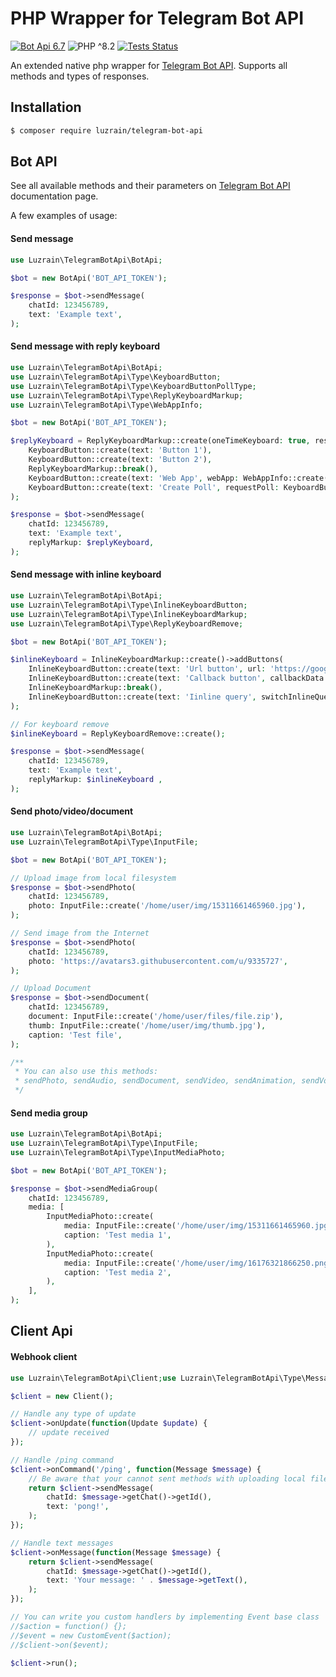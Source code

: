 
# PHP Wrapper for Telegram Bot API

[![Bot Api 6.7](https://img.shields.io/badge/Bot%20API-6.7-0088cc.svg?style=flat)](https://core.telegram.org/bots/api-changelog#april-21-2023)
![PHP ^8.2](https://img.shields.io/badge/PHP-^8.2-777bb3.svg?style=flat)
[![Tests Status](https://img.shields.io/github/actions/workflow/status/luzrain/telegram-bot-api/tests.yaml?branch=master)](../../actions/workflows/tests.yaml)

An extended native php wrapper for [Telegram Bot API](https://core.telegram.org/bots/api). Supports all methods and types of responses.

## Installation
``` bash
$ composer require luzrain/telegram-bot-api
```

## Bot API
See all available methods and their parameters on [Telegram Bot API](https://core.telegram.org/bots/api#available-methods) documentation page.  

A few examples of usage:

#### Send message
``` php
use Luzrain\TelegramBotApi\BotApi;

$bot = new BotApi('BOT_API_TOKEN');

$response = $bot->sendMessage(
    chatId: 123456789,
    text: 'Example text',
);
```

#### Send message with reply keyboard

```php
use Luzrain\TelegramBotApi\BotApi;
use Luzrain\TelegramBotApi\Type\KeyboardButton;
use Luzrain\TelegramBotApi\Type\KeyboardButtonPollType;
use Luzrain\TelegramBotApi\Type\ReplyKeyboardMarkup;
use Luzrain\TelegramBotApi\Type\WebAppInfo;

$bot = new BotApi('BOT_API_TOKEN');

$replyKeyboard = ReplyKeyboardMarkup::create(oneTimeKeyboard: true, resizeKeyboard: true)->addButtons(
    KeyboardButton::create(text: 'Button 1'),
    KeyboardButton::create(text: 'Button 2'),
    ReplyKeyboardMarkup::break(),
    KeyboardButton::create(text: 'Web App', webApp: WebAppInfo::create('https://github.com/')),
    KeyboardButton::create(text: 'Create Poll', requestPoll: KeyboardButtonPollType::create()),
);

$response = $bot->sendMessage(
    chatId: 123456789,
    text: 'Example text',
    replyMarkup: $replyKeyboard,
);
```

#### Send message with inline keyboard

```php
use Luzrain\TelegramBotApi\BotApi;
use Luzrain\TelegramBotApi\Type\InlineKeyboardButton;
use Luzrain\TelegramBotApi\Type\InlineKeyboardMarkup;
use Luzrain\TelegramBotApi\Type\ReplyKeyboardRemove;

$bot = new BotApi('BOT_API_TOKEN');

$inlineKeyboard = InlineKeyboardMarkup::create()->addButtons(
    InlineKeyboardButton::create(text: 'Url button', url: 'https://google.com'),
    InlineKeyboardButton::create(text: 'Callback button', callbackData: 'callback_data'),
    InlineKeyboardMarkup::break(),
    InlineKeyboardButton::create(text: 'Iinline query', switchInlineQueryCurrentChat: 'test'),
);

// For keyboard remove
$inlineKeyboard = ReplyKeyboardRemove::create();

$response = $bot->sendMessage(
    chatId: 123456789,
    text: 'Example text',
    replyMarkup: $inlineKeyboard ,
);
```

#### Send photo/video/document

```php
use Luzrain\TelegramBotApi\BotApi;
use Luzrain\TelegramBotApi\Type\InputFile;

$bot = new BotApi('BOT_API_TOKEN');

// Upload image from local filesystem
$response = $bot->sendPhoto(
    chatId: 123456789,
    photo: InputFile::create('/home/user/img/15311661465960.jpg'),
);

// Send image from the Internet
$response = $bot->sendPhoto(
    chatId: 123456789,
    photo: 'https://avatars3.githubusercontent.com/u/9335727',
);

// Upload Document
$response = $bot->sendDocument(
    chatId: 123456789,
    document: InputFile::create('/home/user/files/file.zip'),
    thumb: InputFile::create('/home/user/img/thumb.jpg'),
    caption: 'Test file',
);

/**
 * You can also use this methods:
 * sendPhoto, sendAudio, sendDocument, sendVideo, sendAnimation, sendVoice, sendVideoNote
 */
```

#### Send media group

```php
use Luzrain\TelegramBotApi\BotApi;
use Luzrain\TelegramBotApi\Type\InputFile;
use Luzrain\TelegramBotApi\Type\InputMediaPhoto;

$bot = new BotApi('BOT_API_TOKEN');

$response = $bot->sendMediaGroup(
    chatId: 123456789,
    media: [
        InputMediaPhoto::create(
            media: InputFile::create('/home/user/img/15311661465960.jpg'),
            caption: 'Test media 1',
        ),
        InputMediaPhoto::create(
            media: InputFile::create('/home/user/img/16176321866250.png'),
            caption: 'Test media 2',
        ),
    ],
);
```

## Client Api
#### Webhook client

```php
use Luzrain\TelegramBotApi\Client;use Luzrain\TelegramBotApi\Type\Message;use Luzrain\TelegramBotApi\Type\Update;

$client = new Client();

// Handle any type of update
$client->onUpdate(function(Update $update) {
    // update received
});

// Handle /ping command
$client->onCommand('/ping', function(Message $message) {
    // Be aware that your cannot sent methods with uploading local files from here, use BotApi instead.
    return $client->sendMessage(
        chatId: $message->getChat()->getId(),
        text: 'pong!',
    );
});

// Handle text messages
$client->onMessage(function(Message $message) {
    return $client->sendMessage(
        chatId: $message->getChat()->getId(),
        text: 'Your message: ' . $message->getText(),
    );
});

// You can write you custom handlers by implementing Event base class
//$action = function() {};
//$event = new CustomEvent($action);
//$client->on($event);

$client->run();
```

